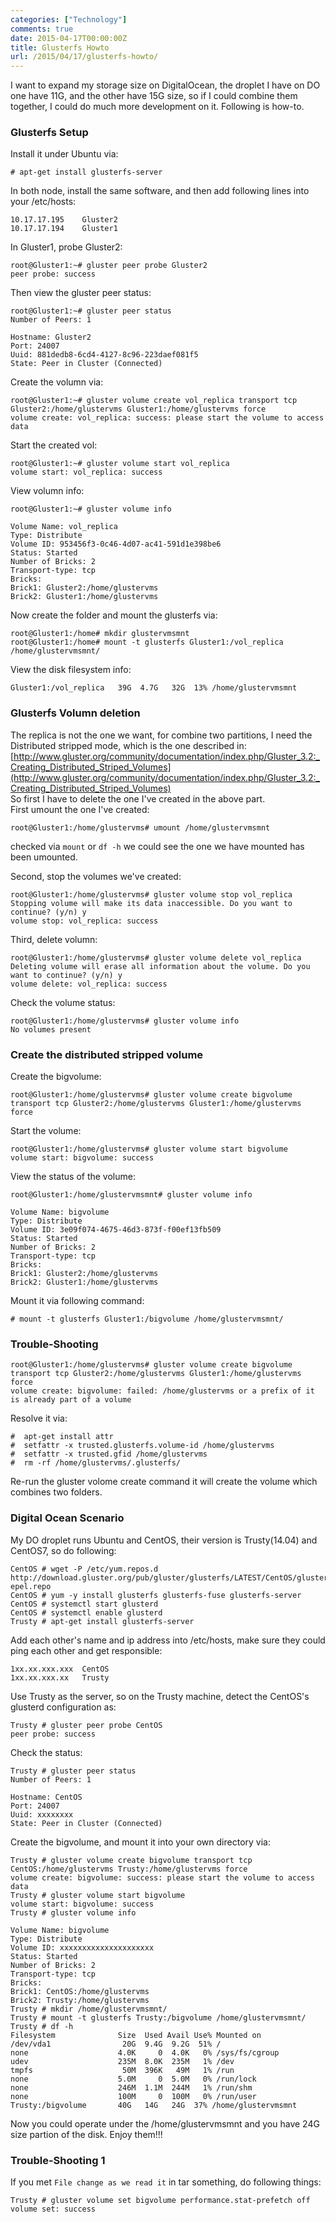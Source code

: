 ```yaml
---
categories: ["Technology"]
comments: true
date: 2015-04-17T00:00:00Z
title: Glusterfs Howto
url: /2015/04/17/glusterfs-howto/
---
```


I want to expand my storage size on DigitalOcean, the droplet I have on DO one have 11G, and the other have 15G size, so if I could combine them together, I could do much more development on it. Following is how-to.     
### Glusterfs Setup
Install it under Ubuntu via:    

```
# apt-get install glusterfs-server

```
In both node, install the same software, and then add following lines into your /etc/hosts:    

```
10.17.17.195    Gluster2
10.17.17.194    Gluster1

```
In Gluster1, probe Gluster2:    

```
root@Gluster1:~# gluster peer probe Gluster2
peer probe: success

```
Then view the gluster peer status:    

```
root@Gluster1:~# gluster peer status
Number of Peers: 1

Hostname: Gluster2
Port: 24007
Uuid: 881dedb8-6cd4-4127-8c96-223daef081f5
State: Peer in Cluster (Connected)

```
Create the volumn via:    

```
root@Gluster1:~# gluster volume create vol_replica transport tcp Gluster2:/home/glustervms Gluster1:/home/glustervms force
volume create: vol_replica: success: please start the volume to access data

```
Start the created vol:    

```
root@Gluster1:~# gluster volume start vol_replica
volume start: vol_replica: success

```
View volumn info:    

```
root@Gluster1:~# gluster volume info 
 
Volume Name: vol_replica
Type: Distribute
Volume ID: 953456f3-0c46-4d07-ac41-591d1e398be6
Status: Started
Number of Bricks: 2
Transport-type: tcp
Bricks:
Brick1: Gluster2:/home/glustervms
Brick2: Gluster1:/home/glustervms

```
Now create the folder and mount the glusterfs via:    

```
root@Gluster1:/home# mkdir glustervmsmnt
root@Gluster1:/home# mount -t glusterfs Gluster1:/vol_replica /home/glustervmsmnt/

```
View the disk filesystem info:    

```
Gluster1:/vol_replica   39G  4.7G   32G  13% /home/glustervmsmnt

```
### Glusterfs Volumn deletion
The replica is not the one we want, for combine two partitions, I need the Distributed stripped mode, which is the one described in:     
[http://www.gluster.org/community/documentation/index.php/Gluster_3.2:_Creating_Distributed_Striped_Volumes](http://www.gluster.org/community/documentation/index.php/Gluster_3.2:_Creating_Distributed_Striped_Volumes)      
So first I have to delete the one I've created in the above part.   
First umount the one I've created:    

```
root@Gluster1:/home/glustervms# umount /home/glustervmsmnt 

```
checked via `mount` or `df -h` we could see the one we have mounted has been umounted.     

Second, stop the volumes we've created:    

```
root@Gluster1:/home/glustervms# gluster volume stop vol_replica
Stopping volume will make its data inaccessible. Do you want to continue? (y/n) y
volume stop: vol_replica: success

```
Third, delete volumn:    

```
root@Gluster1:/home/glustervms# gluster volume delete vol_replica
Deleting volume will erase all information about the volume. Do you want to continue? (y/n) y
volume delete: vol_replica: success

```
Check the volume status:     

```
root@Gluster1:/home/glustervms# gluster volume info
No volumes present

```
### Create the distributed stripped volume
Create the bigvolume:    

```
root@Gluster1:/home/glustervms# gluster volume create bigvolume transport tcp Gluster2:/home/glustervms Gluster1:/home/glustervms force

```
Start the volume:     

```
root@Gluster1:/home/glustervms# gluster volume start bigvolume
volume start: bigvolume: success

```
View the status of the volume:     

```
root@Gluster1:/home/glustervmsmnt# gluster volume info 
 
Volume Name: bigvolume
Type: Distribute
Volume ID: 3e09f074-4675-46d3-873f-f00ef13fb509
Status: Started
Number of Bricks: 2
Transport-type: tcp
Bricks:
Brick1: Gluster2:/home/glustervms
Brick2: Gluster1:/home/glustervms

```
Mount it via following command:     

```
# mount -t glusterfs Gluster1:/bigvolume /home/glustervmsmnt/

```

### Trouble-Shooting

```
root@Gluster1:/home/glustervms# gluster volume create bigvolume transport tcp Gluster2:/home/glustervms Gluster1:/home/glustervms force
volume create: bigvolume: failed: /home/glustervms or a prefix of it is already part of a volume

```
Resolve it via:     

```
#  apt-get install attr
#  setfattr -x trusted.glusterfs.volume-id /home/glustervms
#  setfattr -x trusted.gfid /home/glustervms
#  rm -rf /home/glustervms/.glusterfs/

```
Re-run the gluster volome create command it will create the volume which combines two folders.    

### Digital Ocean Scenario
My DO droplet runs Ubuntu and CentOS, their version is Trusty(14.04) and CentOS7, so do following:    

```
CentOS # wget -P /etc/yum.repos.d http://download.gluster.org/pub/gluster/glusterfs/LATEST/CentOS/glusterfs-epel.repo
CentOS # yum -y install glusterfs glusterfs-fuse glusterfs-server
CentOS # systemctl start glusterd
CentOS # systemctl enable glusterd
Trusty # apt-get install glusterfs-server

```
Add each other's name and ip address into /etc/hosts, make sure they could ping each other and get responsible:    

```
1xx.xx.xxx.xxx	CentOS
1xx.xx.xxx.xx	Trusty

```
Use Trusty as the server, so on the Trusty machine, detect the CentOS's glusterd configuration as:     

```
Trusty # gluster peer probe CentOS
peer probe: success

```
Check the status:    

```
Trusty # gluster peer status
Number of Peers: 1

Hostname: CentOS
Port: 24007
Uuid: xxxxxxxx
State: Peer in Cluster (Connected)

```
Create the bigvolume, and mount it into your own directory via:     

```
Trusty # gluster volume create bigvolume transport tcp CentOS:/home/glustervms Trusty:/home/glustervms force
volume create: bigvolume: success: please start the volume to access data
Trusty # gluster volume start bigvolume
volume start: bigvolume: success
Trusty # gluster volume info
 
Volume Name: bigvolume
Type: Distribute
Volume ID: xxxxxxxxxxxxxxxxxxxxx
Status: Started
Number of Bricks: 2
Transport-type: tcp
Bricks:
Brick1: CentOS:/home/glustervms
Brick2: Trusty:/home/glustervms
Trusty # mkdir /home/glustervmsmnt/
Trusty # mount -t glusterfs Trusty:/bigvolume /home/glustervmsmnt/
Trusty # df -h
Filesystem              Size  Used Avail Use% Mounted on
/dev/vda1                20G  9.4G  9.2G  51% /
none                    4.0K     0  4.0K   0% /sys/fs/cgroup
udev                    235M  8.0K  235M   1% /dev
tmpfs                    50M  396K   49M   1% /run
none                    5.0M     0  5.0M   0% /run/lock
none                    246M  1.1M  244M   1% /run/shm
none                    100M     0  100M   0% /run/user
Trusty:/bigvolume       40G   14G   24G  37% /home/glustervmsmnt

```
Now you could operate under the /home/glustervmsmnt and you have 24G size partion of the disk. Enjoy them!!! 
### Trouble-Shooting 1
If you met `File change as we read it` in tar something, do following things:    

```
Trusty # gluster volume set bigvolume performance.stat-prefetch off
volume set: success

```
